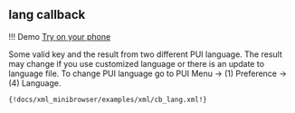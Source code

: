## lang callback

!!! Demo
    [Try on your phone](xml/cb_lang.xml)

Some valid key and the result from two different PUI language.
The result may change if you use customized language or there is an update to language file.
To change PUI language go to PUI Menu -> (1) Preference -> (4) Language.

```xml
{!docs/xml_minibrowser/examples/xml/cb_lang.xml!}
```
